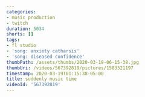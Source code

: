```yaml
---
categories:
- music production
- twitch
duration: 5034
shorts: []
tags:
- fl studio
- 'song: anxiety catharsis'
- 'song: diseased confidence'
thumbPath: /assets/thumbs/2020-03-19-06-15-38.jpg
thumbUri: /videos/567392819/pictures/1583321197
timestamp: 2020-03-19T01:15:38-05:00
title: suddenly music time
videoId: '567392819'
---
```

